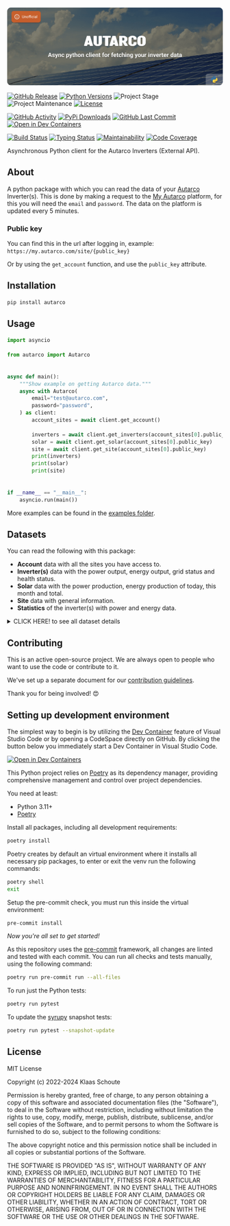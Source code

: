 <!-- Banner -->
![alt Banner of the Autarco package](https://raw.githubusercontent.com/klaasnicolaas/python-autarco/main/assets/header_autarco-min.png)

<!-- PROJECT SHIELDS -->
[![GitHub Release][releases-shield]][releases]
[![Python Versions][python-versions-shield]][pypi]
![Project Stage][project-stage-shield]
![Project Maintenance][maintenance-shield]
[![License][license-shield]](LICENSE)

[![GitHub Activity][commits-shield]][commits-url]
[![PyPi Downloads][downloads-shield]][downloads-url]
[![GitHub Last Commit][last-commit-shield]][commits-url]
[![Open in Dev Containers][devcontainer-shield]][devcontainer]

[![Build Status][build-shield]][build-url]
[![Typing Status][typing-shield]][typing-url]
[![Maintainability][maintainability-shield]][maintainability-url]
[![Code Coverage][codecov-shield]][codecov-url]

Asynchronous Python client for the Autarco Inverters (External API).

## About

A python package with which you can read the data of your [Autarco][autarco]
Inverter(s). This is done by making a request to the [My Autarco][my-autarco]
platform, for this you will need the `email` and `password`.
The data on the platform is updated every 5 minutes.

### Public key

You can find this in the url after logging in,
example: `https://my.autarco.com/site/{public_key}`

Or by using the `get_account` function, and use the `public_key` attribute.

## Installation

```bash
pip install autarco
```

## Usage

```python
import asyncio

from autarco import Autarco


async def main():
    """Show example on getting Autarco data."""
    async with Autarco(
        email="test@autarco.com",
        password="password",
    ) as client:
        account_sites = await client.get_account()

        inverters = await client.get_inverters(account_sites[0].public_key)
        solar = await client.get_solar(account_sites[0].public_key)
        site = await client.get_site(account_sites[0].public_key)
        print(inverters)
        print(solar)
        print(site)


if __name__ == "__main__":
    asyncio.run(main())
```

More examples can be found in the [examples folder](./examples/).

## Datasets

You can read the following with this package:

- **Account** data with all the sites you have access to.
- **Inverter(s)** data with the power output, energy output, grid status and health status.
- **Solar** data with the power production, energy production of today, this month and total.
- **Site** data with general information.
- **Statistics** of the inverter(s) with power and energy data.

<details>
  <summary>CLICK HERE! to see all dataset details</summary>

### Account

With all the sites you have access to.

| Name          | Type  | Description                        |
| :------------ | :---- | :--------------------------------- |
| `site_id`     | `str` | The unique identifier of the site. |
| `public_key`  | `str` | The public key of the site.        |
| `system_name` | `str` | The name of the site system.       |
| `retailer`    | `str` | The name of the retailer.          |
| `health`      | `str` | The health status of the site.     |

### Inverter(s)

| Name                  | Type    | Description                                     |
| :-------------------- | :------ | :---------------------------------------------- |
| `serial_number`       | `str`   | The serial number of the inverter.              |
| `out_ac_power`        | `int`   | The power output of the inverter in W.          |
| `out_ac_energy_total` | `float` | The total energy output of the inverter in kWh. |
| `grid_turned_off`     | `bool`  | If the grid is turned off.                      |
| `health`              | `str`   | The health status of the inverter.              |

### Solar

| Name                      | Type    | Description                                 |
| :------------------------ | :------ | :------------------------------------------ |
| `power_production`        | `int`   | The current power production in W.          |
| `energy_production_today` | `float` | The energy production of today in kWh.      |
| `energy_production_month` | `float` | The energy production of this month in kWh. |
| `energy_production_total` | `float` | The total energy production in kWh.         |


### Site

| Name                    | Type   | Description                                                                   |
| :---------------------- | :----- | :---------------------------------------------------------------------------- |
| `public_key`            | `str`  | The public key of the site.                                                   |
| `name`                  | `str`  | The name of the site.                                                         |
| `address`               | `dict` | The address of the site. (**street**, **zip code**, **city** and **country**) |
| `timezone`              | `str`  | The timezone of the site.                                                     |
| `created_at`            | `date` | The creation date of the site.                                                |
| `has_consumption_meter` | `bool` | If the site has a consumption meter.                                          |
| `has_battery`           | `bool` | If the site has a battery.                                                    |

### Statistics

It is possible to retrieve inverter(s) statistical data from the API, a distinction has been made into two types:

#### Power

Parameters to get the **power** statistics of the site.

- **query_range** (default: `day`) - The range of the query, can be `day` or `week`.

| Name                | Type   | Description                             |
| :------------------ | :----- | :-------------------------------------- |
| `graphs`.`pv_power` | `dict` | The power statistics for each inverter. |

You can generate a better list with the property `generate_power_stats_inverter` of the `Stats` object.

#### Energy

Parameters to get the **energy** statistics of the site.

- **query_range** (default: `month`) - The range of the query, can be `month`, `year` or `total`.

| Name                 | Type   | Description                              |
| :------------------- | :----- | :--------------------------------------- |
| `graphs`.`pv_energy` | `dict` | The energy statistics for each inverter. |

You can generate a better list with the property `generate_energy_stats_inverter` of the `Stats` object.

</details>

## Contributing

This is an active open-source project. We are always open to people who want to
use the code or contribute to it.

We've set up a separate document for our
[contribution guidelines](CONTRIBUTING.md).

Thank you for being involved! :heart_eyes:

## Setting up development environment

The simplest way to begin is by utilizing the [Dev Container][devcontainer]
feature of Visual Studio Code or by opening a CodeSpace directly on GitHub.
By clicking the button below you immediately start a Dev Container in Visual Studio Code.

[![Open in Dev Containers][devcontainer-shield]][devcontainer]

This Python project relies on [Poetry][poetry] as its dependency manager,
providing comprehensive management and control over project dependencies.

You need at least:

- Python 3.11+
- [Poetry][poetry-install]

Install all packages, including all development requirements:

```bash
poetry install
```

Poetry creates by default an virtual environment where it installs all
necessary pip packages, to enter or exit the venv run the following commands:

```bash
poetry shell
exit
```

Setup the pre-commit check, you must run this inside the virtual environment:

```bash
pre-commit install
```

*Now you're all set to get started!*

As this repository uses the [pre-commit][pre-commit] framework, all changes
are linted and tested with each commit. You can run all checks and tests
manually, using the following command:

```bash
poetry run pre-commit run --all-files
```

To run just the Python tests:

```bash
poetry run pytest
```

To update the [syrupy](https://github.com/tophat/syrupy) snapshot tests:

```bash
poetry run pytest --snapshot-update
```

## License

MIT License

Copyright (c) 2022-2024 Klaas Schoute

Permission is hereby granted, free of charge, to any person obtaining a copy
of this software and associated documentation files (the "Software"), to deal
in the Software without restriction, including without limitation the rights
to use, copy, modify, merge, publish, distribute, sublicense, and/or sell
copies of the Software, and to permit persons to whom the Software is
furnished to do so, subject to the following conditions:

The above copyright notice and this permission notice shall be included in all
copies or substantial portions of the Software.

THE SOFTWARE IS PROVIDED "AS IS", WITHOUT WARRANTY OF ANY KIND, EXPRESS OR
IMPLIED, INCLUDING BUT NOT LIMITED TO THE WARRANTIES OF MERCHANTABILITY,
FITNESS FOR A PARTICULAR PURPOSE AND NONINFRINGEMENT. IN NO EVENT SHALL THE
AUTHORS OR COPYRIGHT HOLDERS BE LIABLE FOR ANY CLAIM, DAMAGES OR OTHER
LIABILITY, WHETHER IN AN ACTION OF CONTRACT, TORT OR OTHERWISE, ARISING FROM,
OUT OF OR IN CONNECTION WITH THE SOFTWARE OR THE USE OR OTHER DEALINGS IN THE
SOFTWARE.

<!-- PROJECT -->
[autarco]: https://www.autarco.com
[my-autarco]: https://my.autarco.com

<!-- MARKDOWN LINKS & IMAGES -->
[build-shield]: https://github.com/klaasnicolaas/python-autarco/actions/workflows/tests.yaml/badge.svg
[build-url]: https://github.com/klaasnicolaas/python-autarco/actions/workflows/tests.yaml
[codecov-shield]: https://codecov.io/gh/klaasnicolaas/python-autarco/branch/main/graph/badge.svg?token=JM72C3T2AT
[codecov-url]: https://codecov.io/gh/klaasnicolaas/python-autarco
[commits-shield]: https://img.shields.io/github/commit-activity/y/klaasnicolaas/python-autarco.svg
[commits-url]: https://github.com/klaasnicolaas/python-autarco/commits/master
[devcontainer-shield]: https://img.shields.io/static/v1?label=Dev%20Containers&message=Open&color=blue&logo=visualstudiocode
[devcontainer]: https://vscode.dev/redirect?url=vscode://ms-vscode-remote.remote-containers/cloneInVolume?url=https://github.com/klaasnicolaas/python-autarco
[downloads-shield]: https://img.shields.io/pypi/dm/autarco
[downloads-url]: https://pypistats.org/packages/autarco
[last-commit-shield]: https://img.shields.io/github/last-commit/klaasnicolaas/python-autarco.svg
[license-shield]: https://img.shields.io/github/license/klaasnicolaas/python-autarco.svg
[maintainability-shield]: https://api.codeclimate.com/v1/badges/d38cdaa8625b6657d40b/maintainability
[maintainability-url]: https://codeclimate.com/github/klaasnicolaas/python-autarco/maintainability
[maintenance-shield]: https://img.shields.io/maintenance/yes/2024.svg
[project-stage-shield]: https://img.shields.io/badge/project%20stage-production%20ready-brightgreen.svg
[pypi]: https://pypi.org/project/autarco/
[python-versions-shield]: https://img.shields.io/pypi/pyversions/autarco
[releases-shield]: https://img.shields.io/github/release/klaasnicolaas/python-autarco.svg
[releases]: https://github.com/klaasnicolaas/python-autarco/releases
[typing-shield]: https://github.com/klaasnicolaas/python-autarco/actions/workflows/typing.yaml/badge.svg
[typing-url]: https://github.com/klaasnicolaas/python-autarco/actions/workflows/typing.yaml

<!-- Development -->
[poetry-install]: https://python-poetry.org/docs/#installation
[poetry]: https://python-poetry.org
[pre-commit]: https://pre-commit.com
